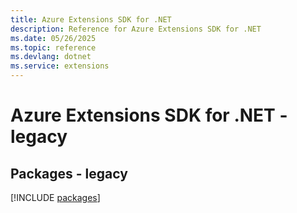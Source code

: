 ```yaml
---
title: Azure Extensions SDK for .NET
description: Reference for Azure Extensions SDK for .NET
ms.date: 05/26/2025
ms.topic: reference
ms.devlang: dotnet
ms.service: extensions
---
```

# Azure Extensions SDK for .NET - legacy
## Packages - legacy
[!INCLUDE [packages](extensions-index.md)]